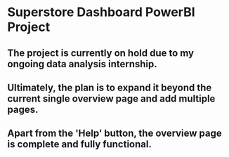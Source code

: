 # Superstore Dashboard PowerBI Project

## The project is currently on hold due to my ongoing data analysis internship.
## Ultimately, the plan is to expand it beyond the current single overview page and add multiple pages.
## Apart from the 'Help' button, the overview page is complete and fully functional.
